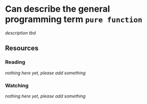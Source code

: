 # Can describe the general programming term `pure function`
_description tbd_
## Resources
### Reading
_nothing here yet, please add something_
### Watching
_nothing here yet, please add something_
